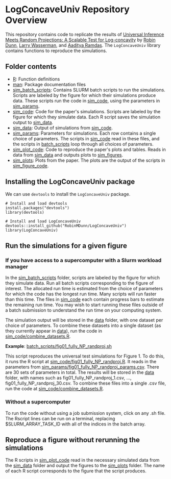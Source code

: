 # LogConcaveUniv Repository Overview

This repository contains code to replicate the results of [Universal Inference Meets Random Projections: A Scalable Test for Log-concavity](https://arxiv.org/abs/2111.09254) by [Robin Dunn](https://robinmdunn.github.io/), [Larry Wasserman](https://www.stat.cmu.edu/~larry/), and [Aaditya Ramdas](http://www.stat.cmu.edu/~aramdas/). The `LogConcaveUniv` library contains functions to reproduce the simulations.

## Folder contents

- [R](R): Function definitions
- [man](man): Package documentation files
- [sim_batch_scripts](sim_batch_scripts): Contains SLURM batch scripts to run the simulations. Scripts are labeled by the figure for which their simulations produce data. These scripts run the code in [sim_code](sim_code), using the parameters in [sim_params](sim_params). 
- [sim_code](sim_code): Code for the paper's simulations. Scripts are labeled by the figure for which they simulate data. Each R script saves the simulation output to [sim_data](sim_data).
- [sim_data](sim_data): Output of simulations from [sim_code](sim_code).
- [sim_params](sim_params): Parameters for simulations. Each row contains a single choice of parameters. The scripts in [sim_code](sim_code) read in these files, and the scripts in [batch_scripts](batch_scripts) loop through all choices of parameters.
- [sim_plot_code](sim_plot_code): Code to reproduce the paper's plots and tables. Reads in data from [sim_data](sim_data) and outputs plots to [sim_figures](sim_figures).
- [sim_plots](sim_plots): Plots from the paper. The plots are the output of the scripts in [sim_figure_code](sim_figure_code).

## Installing the LogConcaveUniv package

We can use `devtools` to install the `LogConcaveUniv` package.

```
# Install and load devtools
install.packages("devtools")
library(devtools)

# Install and load LogConcaveUniv
devtools::install_github("RobinMDunn/LogConcaveUniv")
library(LogConcaveUniv)
```

## Run the simulations for a given figure

### If you have access to a supercomputer with a Slurm workload manager
In the [sim_batch_scripts](sim_batch_scripts) folder, scripts are labeled by the figure for which they simulate data. Run all batch scripts corresponding to the figure of interest. The allocated run time is estimated from the choice of parameters for which the code has the longest run time. Many scripts will run faster than this time. The files in [sim_code](sim_code) each contain progress bars to estimate the remaining run time. You may wish to start running these files outside of a batch submission to understand the run time on your computing system. 

The simulation output will be stored in the [data](data) folder, with one dataset per choice of parameters. To combine these datasets into a single dataset (as they currently appear in [data](data)), run the code in [sim_code/combine_datasets.R](sim_code/combine_datasets.R).

**Example**: [batch_scripts/fig01_fully_NP_randproj.sh](batch_scripts/fig01_fully_NP_randproj.sh)

This script reproduces the universal test simulations for Figure 1. To do this, it runs the R script at [sim_code/fig01_fully_NP_randproj.R](sim_code/fig01_fully_NP_randproj.R). It reads in the parameters from [sim_params/fig01_fully_NP_randproj_params.csv](sim_params/fig01_fully_NP_randproj_params.csv). There are 30 sets of parameters in total. The results will be stored in the [data](data) folder, with names such as fig01_fully_NP_randproj_1.csv, ..., fig01_fully_NP_randproj_30.csv. To combine these files into a single .csv file, run the code at [sim_code/combine_datasets.R](sim_code/combine_datasets.R).

### Without a supercomputer

To run the code without using a job submission system, click on any .sh file. The Rscript lines can be run on a terminal, replacing $SLURM_ARRAY_TASK_ID with all of the indices in the batch array. 

## Reproduce a figure without rerunning the simulations

The R scripts in [sim_plot_code](sim_plot_code) read in the necessary simulated data from the [sim_data](sim_data) folder and output the figures to the [sim_plots](sim_plots) folder. The name of each R script corresponds to the figure that the script produces.
